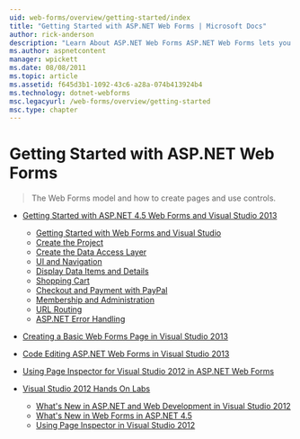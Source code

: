 ```yaml
---
uid: web-forms/overview/getting-started/index
title: "Getting Started with ASP.NET Web Forms | Microsoft Docs"
author: rick-anderson
description: "Learn About ASP.NET Web Forms ASP.NET Web Forms lets you build dynamic websites using a familiar drag-and-drop, event-driven model. A design surface and hund..."
ms.author: aspnetcontent
manager: wpickett
ms.date: 08/08/2011
ms.topic: article
ms.assetid: f645d3b1-1092-43c6-a28a-074b413924b4
ms.technology: dotnet-webforms
msc.legacyurl: /web-forms/overview/getting-started
msc.type: chapter
---
```

Getting Started with ASP.NET Web Forms
====================
> The Web Forms model and how to create pages and use controls.


- [Getting Started with ASP.NET 4.5 Web Forms and Visual Studio 2013](getting-started-with-aspnet-45-web-forms/index.md)

    - [Getting Started with Web Forms and Visual Studio](getting-started-with-aspnet-45-web-forms/introduction-and-overview.md)
    - [Create the Project](getting-started-with-aspnet-45-web-forms/create-the-project.md)
    - [Create the Data Access Layer](getting-started-with-aspnet-45-web-forms/create_the_data_access_layer.md)
    - [UI and Navigation](getting-started-with-aspnet-45-web-forms/ui_and_navigation.md)
    - [Display Data Items and Details](getting-started-with-aspnet-45-web-forms/display_data_items_and_details.md)
    - [Shopping Cart](getting-started-with-aspnet-45-web-forms/shopping-cart.md)
    - [Checkout and Payment with PayPal](getting-started-with-aspnet-45-web-forms/checkout-and-payment-with-paypal.md)
    - [Membership and Administration](getting-started-with-aspnet-45-web-forms/membership-and-administration.md)
    - [URL Routing](getting-started-with-aspnet-45-web-forms/url-routing.md)
    - [ASP.NET Error Handling](getting-started-with-aspnet-45-web-forms/aspnet-error-handling.md)
- [Creating a Basic Web Forms Page in Visual Studio 2013](creating-a-basic-web-forms-page.md)
- [Code Editing ASP.NET Web Forms in Visual Studio 2013](code-editing-in-web-forms-pages.md)
- [Using Page Inspector for Visual Studio 2012 in ASP.NET Web Forms](using-page-inspector-in-a-visual-studio-11-beta-web-forms-project.md)
- [Visual Studio 2012 Hands On Labs](hands-on-labs/index.md)

    - [What's New in ASP.NET and Web Development in Visual Studio 2012](hands-on-labs/whats-new-in-aspnet-and-web-development-in-visual-studio-2012.md)
    - [What's New in Web Forms in ASP.NET 4.5](hands-on-labs/whats-new-in-web-forms-in-aspnet-45.md)
    - [Using Page Inspector in Visual Studio 2012](hands-on-labs/using-page-inspector-in-visual-studio-2012.md)

